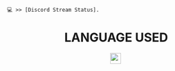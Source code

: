 ```diff
💻 >> [Discord Stream Status]. 
```

<h1 align="center">LANGUAGE USED</h1>


<p align="center"> 
    <code><img height="25" src="https://upload.wikimedia.org/wikipedia/commons/thumb/c/c3/Python-logo-notext.svg/1024px-Python-logo-notext.svg.png"></code>&nbsp;
</p>
